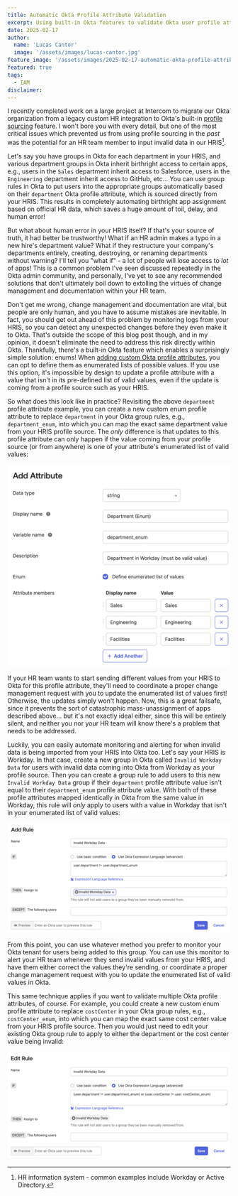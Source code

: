 ```yaml
---
title: Automatic Okta Profile Attribute Validation
excerpt: Using built-in Okta features to validate Okta user profile attribute values mapped from your HR source of truth.
date: 2025-02-17
author:
  name: 'Lucas Cantor'
  image: '/assets/images/lucas-cantor.jpg'
feature_image: '/assets/images/2025-02-17-automatic-okta-profile-attribute-validation.png'
featured: true
tags:
  - IAM
disclaimer:
---
```


I recently completed work on a large project at Intercom to migrate our Okta organization from a legacy custom HR integration to Okta's built-in [profile sourcing](https://help.okta.com/oie/en-us/content/topics/users-groups-profiles/usgp-about-profile-sourcing.htm) feature. I won't bore you with every detail, but one of the most critical issues which prevented us from using profile sourcing in the _past_ was the potential for an HR team member to input invalid data in our HRIS[^1].

Let's say you have groups in Okta for each department in your HRIS, and various department groups in Okta inherit birthright access to certain apps, e.g., users in the `Sales` department inherit access to Salesforce, users in the `Engineering` department inherit access to GitHub, etc... You can use group rules in Okta to put users into the appropriate groups automatically based on their `department` Okta profile attribute, which is sourced directly from your HRIS. This results in completely automating birthright app assignment based on official HR data, which saves a huge amount of toil, delay, and human error!

But what about human error in your HRIS itself? If that's your source of truth, it had better be trustworthy! What if an HR admin makes a typo in a new hire's department value? What if they restructure your company's departments entirely, creating, destroying, or renaming departments without warning? I'll tell you "what if" - a lot of people will lose access to _lot_ of apps! This is a common problem I've seen discussed repeatedly in the Okta admin community, and personally, I've yet to see any recommended solutions that don't ultimately boil down to extolling the virtues of change management and documentation within your HR team.

Don't get me wrong, change management and documentation are vital, but people are only human, and you have to assume mistakes are inevitable. In fact, you should get out ahead of this problem by monitoring logs from your HRIS, so you can detect any unexpected changes before they even make it to Okta. That's outside the scope of this blog post though, and in my opinion, it doesn't eliminate the need to address this risk directly within Okta. Thankfully, there's a built-in Okta feature which enables a surprisingly simple solution: enums! When [adding custom Okta profile attributes](https://help.okta.com/oie/en-us/content/topics/users-groups-profiles/usgp-add-custom-user-attributes.htm), you can opt to define them as enumerated lists of possible values. If you use this option, it's impossible by design to update a profile attribute with a value that isn't in its pre-defined list of valid values, even if the update is coming from a profile source such as your HRIS.

So what does this look like in practice? Revisiting the above `department` profile attribute example, you can create a new custom enum profile attribute to replace `department` in your Okta group rules, e.g., `department_enum`, into which you can map the exact same department value from your HRIS profile source. The _only_ difference is that updates to this profile attribute can only happen if the value coming from your profile source (or from anywhere) is one of your attribute's enumerated list of valid values:

![Adding a custom Okta profile attribute as an enumerated list of valid values](/assets/images/add-attribute.png)

If your HR team wants to start sending different values from your HRIS to Okta for this profile attribute, they'll need to coordinate a proper change management request with you to update the enumerated list of values first! Otherwise, the updates simply won't happen. Now, this is a great failsafe, since it prevents the sort of catastrophic mass-unassignment of apps described above... but it's not exactly ideal either, since this will be entirely silent, and neither you nor your HR team will know there's a problem that needs to be addressed.

Luckily, you can easily automate monitoring and alerting for when invalid data is being imported from your HRIS into Okta too. Let's say your HRIS is Workday. In that case, create a new group in Okta called `Invalid Workday Data` for users with invalid data coming into Okta from Workday as your profile source. Then you can create a group rule to add users to this new `Invalid Workday Data` group if their `department` profile attribute value isn't equal to their `department_enum` profile attribute value. With both of these profile attributes mapped identically in Okta from the same value in Workday, this rule will _only_ apply to users with a value in Workday that isn't in your enumerated list of valid values:

![Adding an Okta group rule for invalid Workday data](/assets/images/add-rule.png)

From this point, you can use whatever method you prefer to monitor your Okta tenant for users being added to this group. You can use this monitor to alert your HR team whenever they send invalid values from your HRIS, and have them either correct the values they're sending, or coordinate a proper change management request with you to update the enumerated list of valid values in Okta.

This same technique applies if you want to validate multiple Okta profile attributes, of course. For example, you could create a new custom enum profile attribute to replace `costCenter` in your Okta group rules, e.g., `costCenter_enum`, into which you can map the exact same cost center value from your HRIS profile source. Then you would just need to edit your existing Okta group rule to apply to either the department or the cost center value being invalid:

![Editing an Okta group rule for invalid Workday data](/assets/images/edit-rule.png)

[^1]: HR information system - common examples include Workday or Active Directory.
